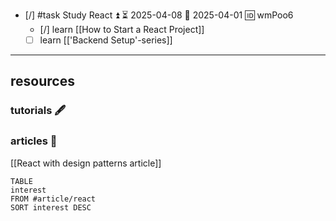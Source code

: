 - [/] #task Study React ⏫ ⏳ 2025-04-08 📅 2025-04-01 🆔 wmPoo6
	- [/] learn [[How to Start a React Project]]
	- [ ] learn [['Backend Setup'-series]]
___

## resources

### tutorials 🖋

### articles 🍞

[[React with design patterns article]]

```dataview
TABLE
interest
FROM #article/react 
SORT interest DESC
```
